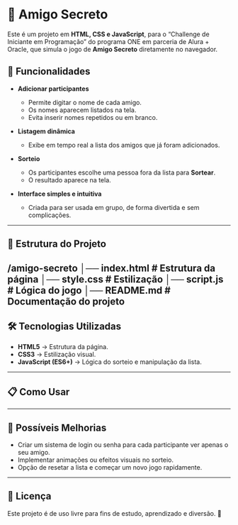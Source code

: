# 🎁 Amigo Secreto  

Este é um projeto em **HTML, CSS e JavaScript**, para o  “Challenge de Iniciante em Programação” do programa ONE em parceria de Alura + Oracle, que simula o jogo de **Amigo Secreto** diretamente no navegador.  

## 🚀 Funcionalidades  

- **Adicionar participantes**  
  - Permite digitar o nome de cada amigo.  
  - Os nomes aparecem listados na tela.  
  - Evita inserir nomes repetidos ou em branco.  

- **Listagem dinâmica**  
  - Exibe em tempo real a lista dos amigos que já foram adicionados.  

- **Sorteio**  
  - Os participantes escolhe uma pessoa fora da lista para  **Sortear**. 
  - O resultado aparece na tela.  
 
- **Interface simples e intuitiva**  
  - Criada para ser usada em grupo, de forma divertida e sem complicações.  

---

## 📂 Estrutura do Projeto  

/amigo-secreto
│── index.html # Estrutura da página
│── style.css # Estilização
│── script.js # Lógica do jogo
│── README.md # Documentação do projeto
---

## 🛠️ Tecnologias Utilizadas  

- **HTML5** → Estrutura da página.  
- **CSS3** → Estilização visual.  
- **JavaScript (ES6+)** → Lógica do sorteio e manipulação da lista.  

---

## 📋 Como Usar  


---

## 🎯 Possíveis Melhorias  

- Criar um sistema de login ou senha para cada participante ver apenas o seu amigo.  
- Implementar animações ou efeitos visuais no sorteio.  
- Opção de resetar a lista e começar um novo jogo rapidamente.  

---

## 📜 Licença  

Este projeto é de uso livre para fins de estudo, aprendizado e diversão. 🎉  
